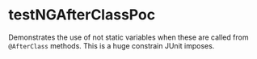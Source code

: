 # testNGAfterClassPoc

Demonstrates the use of not static variables when these are called from `@AfterClass` methods. This is a huge constrain JUnit imposes.
